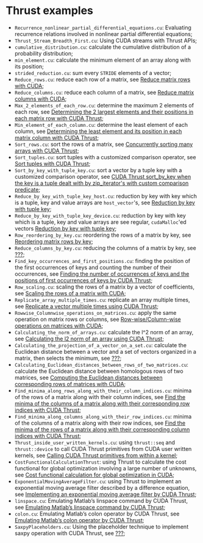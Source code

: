 # Thrust examples

- ```Recurrence_nonlinear_partial_differential_equations.cu```: Evaluating recurrence relations involved in nonlinear partial differential equations;
- ```Thrust_Stream_Breadth_First.cu```: Using CUDA streams with Thrust APIs;
- ```cumulative_distribution.cu```: calculate the cumulative distribution of a probability distribution;
- ```min_element.cu```: calculate the minimum element of an array along with its position;
- ```strided_reduction.cu```: sum every ```STRIDE``` elements of a vector;
- ```Reduce_rows.cu```: reduce each row of a matrix, see [Reduce matrix rows with CUDA](http://www.orangeowlsolutions.com/archives/1239);
- ```Reduce_columns.cu```: reduce each column of a matrix, see [Reduce matrix columns with CUDA](http://www.orangeowlsolutions.com/archives/1248);
- ```Max_2_elements_of_each_row.cu```: determine the maximum 2 elements of each row, see [Determining the 2 largest elements and their positions in each matrix row with CUDA Thrust](http://www.orangeowlsolutions.com/archives/1274);
- ```Min_element_of_each_column.cu```: determine the least element of each column, see [Determining the least element and its position in each matrix column with CUDA Thrust](http://www.orangeowlsolutions.com/archives/1294);
- ```Sort_rows.cu```: sort the rows of a matrix, see [Concurrently sorting many arrays with CUDA Thrust](http://www.orangeowlsolutions.com/archives/1297);
- ```Sort_tuples.cu```: sort tuples with a customized comparison operator, see [Sort tuples with CUDA Thrust](???);
- ```Sort_by_key_with_tuple_key.cu```: sort a vector by a tuple key with a customized comparison operator, see [CUDA Thrust sort_by_key when the key is a tuple dealt with by zip_iterator's with custom comparison predicate](http://stackoverflow.com/questions/10077449/how-to-use-thrustsort-by-key-where-the-key-is-a-compund-key-zip-iterator-with/38009508#38009508);
- ```Reduce_by_key_with_tuple_key_host.cu```: reduction by key with key which is a tuple, key and value arrays are ```host_vector```'s, see [Reduction by key with tuple key](http://stackoverflow.com/questions/10987973/cuda-thrust-reduction-by-key-with-a-tuple-key);
- ```Reduce_by_key_with_tuple_key_device.cu```: reduction by key with key which is a tuple, key and value arrays are see regular, ```cudaMalloc```'ed vectors [Reduction by key with tuple key](http://stackoverflow.com/questions/10987973/cuda-thrust-reduction-by-key-with-a-tuple-key);
- ```Row_reordering_by_key.cu```: reordering the rows of a matrix by key, see [Reordering matrix rows by key](http://www.orangeowlsolutions.com/archives/1311);
- ```Reduce_columns_by_key.cu```: reducing the columns of a matrix by key, see [???](???);
- ```Find_key_occurrences_and_first_positions.cu```: finding the position of the first occurrences of keys and counting the number of their occurrences, see [Finding the number of occurrences of keys and the positions of first occurrences of keys by CUDA Thrust](http://www.orangeowlsolutions.com/archives/1315);
- ```Row_scaling.cu```: scaling the rows of a matrix by a vector of coefficients, see [Scaling the rows of a matrix with CUDA](http://www.orangeowlsolutions.com/archives/1325);
- ```Replicate_array_multiple_times.cu```: replicate an array multiple times, see [Replicate a vector multiple times using CUDA Thrust](http://www.orangeowlsolutions.com/archives/1335);
- ```Rowwise_Columnwise_operations_on_matrices.cu```: apply the same operation on matrix rows or columns, see [Row-wise/Column-wise operations on matrices with CUDA](http://www.orangeowlsolutions.com/archives/1341);
- ```Calculating_the_norm_of_arrays.cu```: calculate the l^2 norm of an array, see [Calculating the l2 norm of an array using CUDA Thrust](http://www.orangeowlsolutions.com/archives/1354);
- ```Calculating_the_projection_of_a_vector_on_a_set.cu```: calculate the Euclidean distance between a vector and a set of vectors organized in a matrix, then selects the minimum, see [???](???);
- ```Calculating_Euclidean_distances_between_rows_of_two_matrices.cu```: calculate the Euclidean distance between homologous rows of two matrices, see [Computing the Euclidean distances between corresponding rows of matrices with CUDA](http://stackoverflow.com/questions/19324627/cuda-kernel-reduction-to-calculate-the-euclidean-distance-between-corresponding/31056902#31056902);
- ```Find_minima_along_rows_along_with_their_column_indices.cu```: minima of the rows of a matrix along with their column indices, see [Find the minima of the columns of a matrix along with their corresponding row indices with CUDA Thrust](http://www.orangeowlsolutions.com/archives/1375);
- ```Find_minima_along_columns_along_with_their_row_indices.cu```: minima of the columns of a matrix along with their row indices, see [
Find the minima of the rows of a matrix along with their corresponding column indices with CUDA Thrust](http://www.orangeowlsolutions.com/archives/1370);
- ```Thrust_inside_user_written_kernels.cu```: using ```thrust::seq``` and ```thrust::device``` to call CUDA Thrust primitives from CUDA user written kernels, see [Calling CUDA Thrust primitives from within a kernel](http://www.orangeowlsolutions.com/archives/1385);
- ```CostFunctionalCalculationThrust```: using Thrust to calculate the cost functional for global optimization involving a large number of unknowns, see [Cost functional calculation for global optimization in CUDA](http://stackoverflow.com/questions/11318756/cuda-vs-multithread-for-a-non-linear-optimization-of-a-complex-function/31957889#31957889);
- ```ExponentialMovingAverageFilter.cu```: using Thrust to implement an exponential moving average filter described by a difference equation, see [Implementing an exponential moving average filter by CUDA Thrust](http://www.orangeowlsolutions.com/archives/879);
- ```linspace.cu```: Emulating Matlab’s linspace command by CUDA Thrust, see [Emulating Matlab’s linspace command by CUDA Thrust](http://www.orangeowlsolutions.com/archives/830);
- ```colon.cu```: Emulating Matlab’s colon operator by CUDA Thrust, see [Emulating Matlab’s colon operator by CUDA Thrust](http://www.orangeowlsolutions.com/archives/825);
- ```SaxpyPlaceholders.cu```: Using the placeholder technique to implement saxpy operation with CUDA Thrust, see [???](???);
